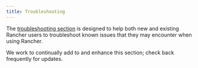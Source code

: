 ```yaml
---
title: Troubleshooting
---
```


The [troubleshooting section](https://rancher.com/docs/rancher/v2.6/en/troubleshooting/) is designed to help both new and existing Rancher users to troubleshoot known issues that they may encounter when using Rancher.

We work to continually add to and enhance this section; check back frequently for updates.